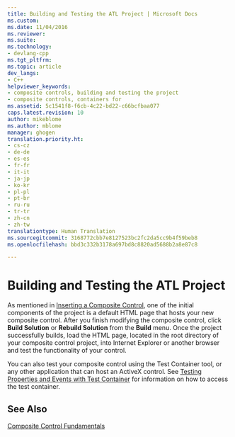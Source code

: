 ```yaml
---
title: Building and Testing the ATL Project | Microsoft Docs
ms.custom: 
ms.date: 11/04/2016
ms.reviewer: 
ms.suite: 
ms.technology:
- devlang-cpp
ms.tgt_pltfrm: 
ms.topic: article
dev_langs:
- C++
helpviewer_keywords:
- composite controls, building and testing the project
- composite controls, containers for
ms.assetid: 5c1541f8-f6cb-4c22-bd22-c66bcfbaa077
caps.latest.revision: 10
author: mikeblome
ms.author: mblome
manager: ghogen
translation.priority.ht:
- cs-cz
- de-de
- es-es
- fr-fr
- it-it
- ja-jp
- ko-kr
- pl-pl
- pt-br
- ru-ru
- tr-tr
- zh-cn
- zh-tw
translationtype: Human Translation
ms.sourcegitcommit: 3168772cbb7e8127523bc2fc2da5cc9b4f59beb8
ms.openlocfilehash: bbd3c332b3178a697bd8c8820ad5688b2a8e87c8

---
```

# Building and Testing the ATL Project
As mentioned in [Inserting a Composite Control](../atl/inserting-a-composite-control.md), one of the initial components of the project is a default HTML page that hosts your new composite control. After you finish modifying the composite control, click **Build Solution** or **Rebuild Solution** from the **Build** menu. Once the project successfully builds, load the HTML page, located in the root directory of your composite control project, into Internet Explorer or another browser and test the functionality of your control.  
  
 You can also test your composite control using the Test Container tool, or any other application that can host an ActiveX control. See [Testing Properties and Events with Test Container](../mfc/testing-properties-and-events-with-test-container.md) for information on how to access the test container.  
  
## See Also  
 [Composite Control Fundamentals](../atl/atl-composite-control-fundamentals.md)




<!--HONumber=Jan17_HO1-->


